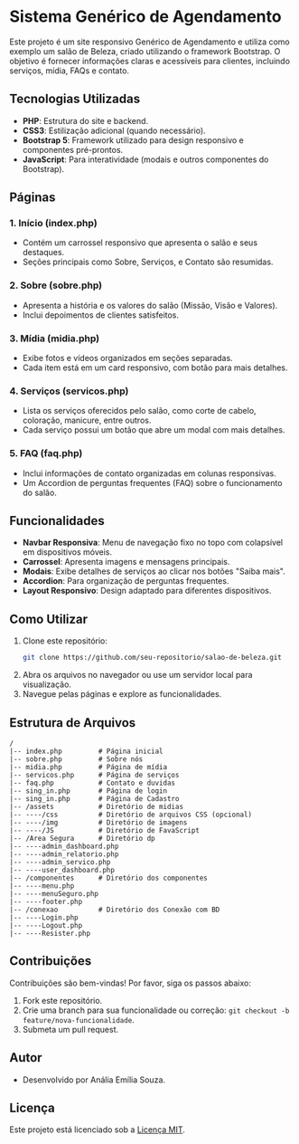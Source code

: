 # Sistema Genérico de Agendamento

Este projeto é um site responsivo Genérico de Agendamento e utiliza como exemplo um salão de Beleza, criado utilizando o framework Bootstrap. O objetivo é fornecer informações claras e acessíveis para clientes, incluindo serviços, mídia, FAQs e contato.

## Tecnologias Utilizadas
- **PHP**: Estrutura do site e backend.
- **CSS3**: Estilização adicional (quando necessário).
- **Bootstrap 5**: Framework utilizado para design responsivo e componentes pré-prontos.
- **JavaScript**: Para interatividade (modais e outros componentes do Bootstrap).

## Páginas

### 1. **Início (index.php)**
- Contém um carrossel responsivo que apresenta o salão e seus destaques.
- Seções principais como Sobre, Serviços, e Contato são resumidas.

### 2. **Sobre (sobre.php)**
- Apresenta a história e os valores do salão (Missão, Visão e Valores).
- Inclui depoimentos de clientes satisfeitos.

### 3. **Mídia (midia.php)**
- Exibe fotos e vídeos organizados em seções separadas.
- Cada item está em um card responsivo, com botão para mais detalhes.

### 4. **Serviços (servicos.php)**
- Lista os serviços oferecidos pelo salão, como corte de cabelo, coloração, manicure, entre outros.
- Cada serviço possui um botão que abre um modal com mais detalhes.

### 5. **FAQ (faq.php)**
- Inclui informações de contato organizadas em colunas responsivas.
- Um Accordion de perguntas frequentes (FAQ) sobre o funcionamento do salão.

## Funcionalidades

- **Navbar Responsiva**: Menu de navegação fixo no topo com colapsível em dispositivos móveis.
- **Carrossel**: Apresenta imagens e mensagens principais.
- **Modais**: Exibe detalhes de serviços ao clicar nos botões "Saiba mais".
- **Accordion**: Para organização de perguntas frequentes.
- **Layout Responsivo**: Design adaptado para diferentes dispositivos.

## Como Utilizar
1. Clone este repositório:
   ```bash
   git clone https://github.com/seu-repositorio/salao-de-beleza.git
   ```
2. Abra os arquivos no navegador ou use um servidor local para visualização.
3. Navegue pelas páginas e explore as funcionalidades.

## Estrutura de Arquivos
```
/
|-- index.php         # Página inicial
|-- sobre.php         # Sobre nós
|-- midia.php         # Página de mídia
|-- servicos.php      # Página de serviços
|-- faq.php           # Contato e duvidas
|-- sing_in.php       # Página de login
|-- sing_in.php       # Página de Cadastro
|-- /assets           # Diretório de midias
|-- ----/css          # Diretório de arquivos CSS (opcional)
|-- ----/img          # Diretório de imagens
|-- ----/JS           # Diretório de FavaScript
|-- /Area Segura      # Diretório dp 
|-- ----admin_dashboard.php
|-- ----admin_relatorio.php
|-- ----admin_servico.php
|-- ----user_dashboard.php
|-- /componentes      # Diretório dos componentes
|-- ----menu.php
|-- ----menuSeguro.php
|-- ----footer.php
|-- /conexao          # Diretório dos Conexão com BD
|-- ----Login.php
|-- ----Logout.php
|-- ----Resister.php
```

## Contribuições
Contribuições são bem-vindas! Por favor, siga os passos abaixo:
1. Fork este repositório.
2. Crie uma branch para sua funcionalidade ou correção: `git checkout -b feature/nova-funcionalidade`.
3. Submeta um pull request.

## Autor
- Desenvolvido por Anália Emília Souza.

## Licença
Este projeto está licenciado sob a [Licença MIT](LICENSE).

